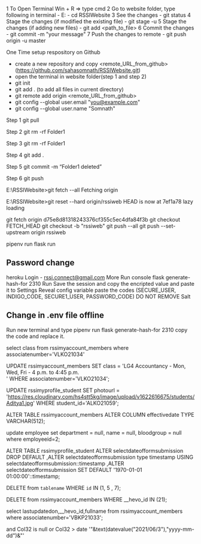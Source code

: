1 To Open Terminal
	Win + R => type cmd
2 Go to website folder, type following in terminal
	- E: 
	- cd RSSIWebsite
3 See the changes
	- git status
4 Stage the changes (if modified the existing file)
	- git stage -u
5 Stage the changes (if adding new files)
	- git add <path_to_file>
6 Commit the changes
	- git commit -m "your message"
7 Push the changes to remote
	- git push origin -u master

One Time setup respository on Github
 - create a new repository and copy <remote_URL_from_github> (https://github.com/sahasomnath/RSSIWebsite.git)
 - open the terminal in website folder(step 1 and step 2)
 - git init
 - git add . (to add all files in current directory)
 - git remote add origin <remote_URL_from_github>
 - git config --global user.email "you@example.com"
 - git config --global user.name "Somnath"



Step 1
git pull

Step 2
git rm -rf Folder1

Step 3
git rm -rf Folder1

Step 4
git add .

Step 5
git commit -m “Folder1 deleted”

Step 6
git push


E:\RSSIWebsite>git fetch --all
Fetching origin

E:\RSSIWebsite>git reset --hard origin/rssiweb
HEAD is now at 7ef1a78 lazy loading


git fetch origin d75e8d81318243376cf355c5ec4dfa84f3b
git checkout FETCH_HEAD
git checkout -b "rssiweb"
git push --all
git push --set-upstream origin rssiweb


pipenv run flask run


Password change
--------------------------
heroku Login - rssi.connect@gmail.com
More
Run console
flask generate-hash-for 2310
Run
Save the session and copy the encripted value and paste it to
Settings
Reveal config variable
paste the codes (SECURE_USER, INDIGO_CODE, SECURE1_USER, PASSWORD_CODE)
DO NOT REMOVE Salt

Change in .env file offline
---------------------------------
Run new terminal and type
pipenv run flask generate-hash-for 2310
copy the code and replace it.

select class from rssimyaccount_members where associatenumber='VLKO21034'

UPDATE rssimyaccount_members
SET class = 'LG4 Accountancy - Mon, Wed, Fri - 4 p.m. to 4:45 p.m.<br>' 
WHERE associatenumber='VLKO21034';

UPDATE rssimyprofile_student
SET photourl = 'https://res.cloudinary.com/hs4stt5kg/image/upload/v1622616675/students/Aditya1.jpg' 
WHERE student_id='ALKO21059';

ALTER TABLE rssimyaccount_members 
ALTER COLUMN effectivedate TYPE VARCHAR(512);

update employee 
set department = null, name = null, bloodgroup = null
where employeeid=2;

ALTER TABLE rssimyprofile_student
  ALTER selectdateofformsubmission DROP DEFAULT
 ,ALTER selectdateofformsubmission type timestamp USING selectdateofformsubmission::timestamp
 ,ALTER selectdateofformsubmission SET DEFAULT '1970-01-01 01:00:00'::timestamp;


 DELETE from `tablename` WHERE `id` IN (1, 5 , 7);

 DELETE from rssimyaccount_members WHERE __hevo_id IN (21);

 select lastupdatedon,__hevo_id,fullname from rssimyaccount_members where associatenumber='VBKP21033';


 and Col32 is null or Col32 > date '"&text(datevalue("2021/06/3"),"yyyy-mm-dd")&"'
